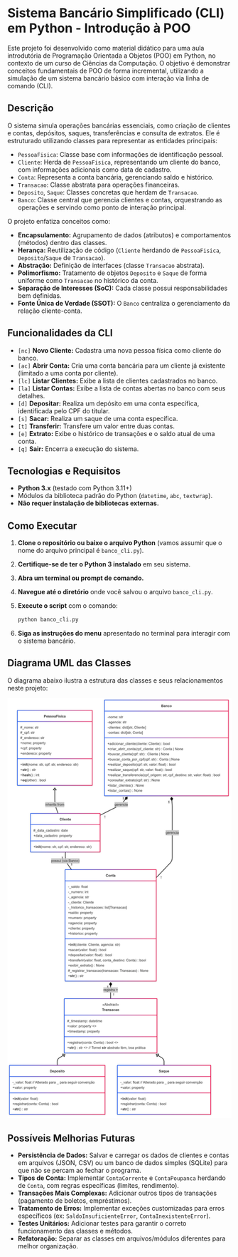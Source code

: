 # Sistema Bancário Simplificado (CLI) em Python - Introdução à POO

Este projeto foi desenvolvido como material didático para uma aula introdutória de Programação Orientada a Objetos (POO) em Python, no contexto de um curso de Ciências da Computação. O objetivo é demonstrar conceitos fundamentais de POO de forma incremental, utilizando a simulação de um sistema bancário básico com interação via linha de comando (CLI).

## Descrição

O sistema simula operações bancárias essenciais, como criação de clientes e contas, depósitos, saques, transferências e consulta de extratos. Ele é estruturado utilizando classes para representar as entidades principais:

* `PessoaFisica`: Classe base com informações de identificação pessoal.
* `Cliente`: Herda de `PessoaFisica`, representando um cliente do banco, com informações adicionais como data de cadastro.
* `Conta`: Representa a conta bancária, gerenciando saldo e histórico.
* `Transacao`: Classe abstrata para operações financeiras.
* `Deposito`, `Saque`: Classes concretas que herdam de `Transacao`.
* `Banco`: Classe central que gerencia clientes e contas, orquestrando as operações e servindo como ponto de interação principal.

O projeto enfatiza conceitos como:

* **Encapsulamento:** Agrupamento de dados (atributos) e comportamentos (métodos) dentro das classes.
* **Herança:** Reutilização de código (`Cliente` herdando de `PessoaFisica`, `Deposito`/`Saque` de `Transacao`).
* **Abstração:** Definição de interfaces (classe `Transacao` abstrata).
* **Polimorfismo:** Tratamento de objetos `Deposito` e `Saque` de forma uniforme como `Transacao` no histórico da conta.
* **Separação de Interesses (SoC):** Cada classe possui responsabilidades bem definidas.
* **Fonte Única de Verdade (SSOT):** O `Banco` centraliza o gerenciamento da relação cliente-conta.

## Funcionalidades da CLI

* `[nc]` **Novo Cliente:** Cadastra uma nova pessoa física como cliente do banco.
* `[ac]` **Abrir Conta:** Cria uma conta bancária para um cliente já existente (limitado a uma conta por cliente).
* `[lc]` **Listar Clientes:** Exibe a lista de clientes cadastrados no banco.
* `[la]` **Listar Contas:** Exibe a lista de contas abertas no banco com seus detalhes.
* `[d]` **Depositar:** Realiza um depósito em uma conta específica, identificada pelo CPF do titular.
* `[s]` **Sacar:** Realiza um saque de uma conta específica.
* `[t]` **Transferir:** Transfere um valor entre duas contas.
* `[e]` **Extrato:** Exibe o histórico de transações e o saldo atual de uma conta.
* `[q]` **Sair:** Encerra a execução do sistema.

## Tecnologias e Requisitos

* **Python 3.x** (testado com Python 3.11+)
* Módulos da biblioteca padrão do Python (`datetime`, `abc`, `textwrap`).
* **Não requer instalação de bibliotecas externas.**

## Como Executar

1. **Clone o repositório ou baixe o arquivo Python** (vamos assumir que o nome do arquivo principal é `banco_cli.py`).
2. **Certifique-se de ter o Python 3 instalado** em seu sistema.
3. **Abra um terminal ou prompt de comando.**
4. **Navegue até o diretório** onde você salvou o arquivo `banco_cli.py`.
5. **Execute o script** com o comando:

    ```bash
    python banco_cli.py
    ```

6. **Siga as instruções do menu** apresentado no terminal para interagir com o sistema bancário.

## Diagrama UML das Classes

O diagrama abaixo ilustra a estrutura das classes e seus relacionamentos neste projeto:

![Diagrama UML das Classes](diagram/diagram.png)

## Possíveis Melhorias Futuras

* **Persistência de Dados:** Salvar e carregar os dados de clientes e contas em arquivos (JSON, CSV) ou um banco de dados simples (SQLite) para que não se percam ao fechar o programa.
* **Tipos de Conta:** Implementar `ContaCorrente` e `ContaPoupanca` herdando de `Conta`, com regras específicas (limites, rendimento).
* **Transações Mais Complexas:** Adicionar outros tipos de transações (pagamento de boletos, empréstimos).
* **Tratamento de Erros:** Implementar exceções customizadas para erros específicos (ex: `SaldoInsuficienteError`, `ContaInexistenteError`).
* **Testes Unitários:** Adicionar testes para garantir o correto funcionamento das classes e métodos.
* **Refatoração:** Separar as classes em arquivos/módulos diferentes para melhor organização.